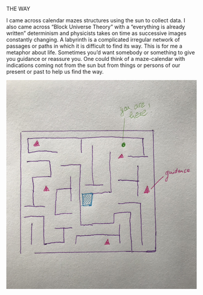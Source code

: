 THE WAY

I came across calendar mazes structures using the sun to collect data. I also came across “Block Universe Theory” with a “everything is already written” determinism and physicists takes on time as successive images constantly changing. A labyrinth is a complicated irregular network of passages or paths in which it is difficult to find its way. This is for me a metaphor about life. Sometimes you’d want somebody or something to give you guidance or reassure you. One could think of a maze-calendar with indications coming not from the sun but from things or persons of our present or past to help us find the way.

![Something](images/maze.jpg)